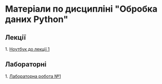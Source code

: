 # Матеріали по дисципліні "Обробка даних Python"
## Лекції
<p>1. <a href="https://github.com/svniko/data_processing_ua/blob/main/notebooks/Lecture_1.ipynb">Ноутбук до лекції 1</a><p>

## Лабораторні
<p>1. <a href="https://github.com/svniko/data_processing_ua/blob/main/Labs/Lab_1_ua.pdf">Лабораторна робота №1</a><p>
